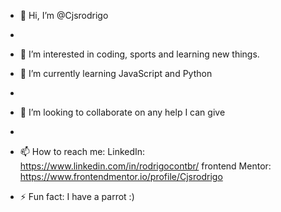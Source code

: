 - 👋 Hi, I’m @Cjsrodrigo
- 
- 👀 I’m interested in coding, sports and learning new things.

- 🌱 I’m currently learning JavaScript and Python
- 
- 💞️ I’m looking to collaborate on any help I can give
- 
- 📫 How to reach me:
  LinkedIn: https://www.linkedin.com/in/rodrigocontbr/
  frontend Mentor: https://www.frontendmentor.io/profile/Cjsrodrigo
  
- ⚡ Fun fact: I have a parrot :)

<!---
Cjsrodrigo/Cjsrodrigo is a ✨ special ✨ repository because its `README.md` (this file) appears on your GitHub profile.
You can click the Preview link to take a look at your changes.
--->
